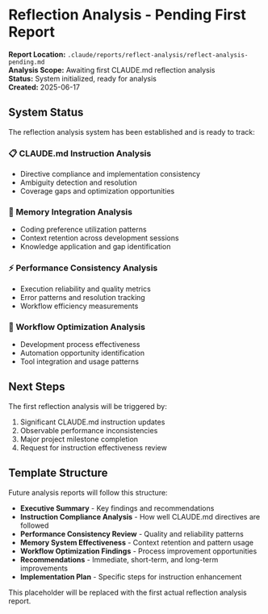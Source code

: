 # Reflection Analysis - Pending First Report

**Report Location:** `.claude/reports/reflect-analysis/reflect-analysis-pending.md`  
**Analysis Scope:** Awaiting first CLAUDE.md reflection analysis  
**Status:** System initialized, ready for analysis  
**Created:** 2025-06-17

## System Status

The reflection analysis system has been established and is ready to track:

### 📋 CLAUDE.md Instruction Analysis

- Directive compliance and implementation consistency
- Ambiguity detection and resolution
- Coverage gaps and optimization opportunities

### 🧠 Memory Integration Analysis

- Coding preference utilization patterns
- Context retention across development sessions
- Knowledge application and gap identification

### ⚡ Performance Consistency Analysis

- Execution reliability and quality metrics
- Error patterns and resolution tracking
- Workflow efficiency measurements

### 🔄 Workflow Optimization Analysis

- Development process effectiveness
- Automation opportunity identification
- Tool integration and usage patterns

## Next Steps

The first reflection analysis will be triggered by:

1. Significant CLAUDE.md instruction updates
2. Observable performance inconsistencies
3. Major project milestone completion
4. Request for instruction effectiveness review

## Template Structure

Future analysis reports will follow this structure:

- **Executive Summary** - Key findings and recommendations
- **Instruction Compliance Analysis** - How well CLAUDE.md directives are followed
- **Performance Consistency Review** - Quality and reliability patterns
- **Memory System Effectiveness** - Context retention and pattern usage
- **Workflow Optimization Findings** - Process improvement opportunities
- **Recommendations** - Immediate, short-term, and long-term improvements
- **Implementation Plan** - Specific steps for instruction enhancement

This placeholder will be replaced with the first actual reflection analysis report.
